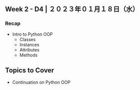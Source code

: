 ## **Week 2 - D4** | ２０２３年０１月１８日（水）

### Recap
- Intro to Python OOP
    - Classes
    - Instances
    - Attributes
    - Methods

## Topics to Cover
- Continuation on Python OOP
